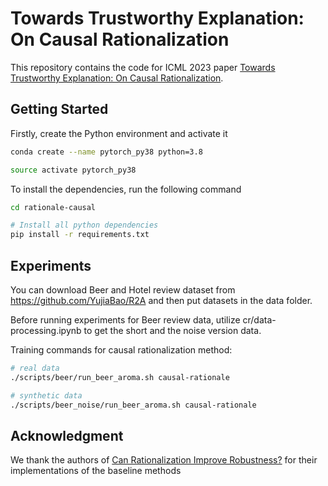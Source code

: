 # Towards Trustworthy Explanation: On Causal Rationalization

This repository contains the code for ICML 2023 paper [Towards Trustworthy Explanation: On Causal Rationalization](https://arxiv.org/abs/2306.14115).

## Getting Started

Firstly, create the Python environment and activate it

```sh
conda create --name pytorch_py38 python=3.8

source activate pytorch_py38
```

To install the dependencies, run the following command
```sh
cd rationale-causal

# Install all python dependencies
pip install -r requirements.txt
```

## Experiments

You can download Beer and Hotel review dataset from https://github.com/YujiaBao/R2A and then put datasets in the data folder.

Before running experiments for Beer review data, utilize cr/data-processing.ipynb to get the short and the noise version data.

Training commands for causal rationalization method:

```sh
# real data
./scripts/beer/run_beer_aroma.sh causal-rationale

# synthetic data
./scripts/beer_noise/run_beer_aroma.sh causal-rationale
```

## Acknowledgment
We thank the authors of [Can Rationalization Improve Robustness?](https://github.com/princeton-nlp/rationale-robustness) for their implementations of the baseline methods
